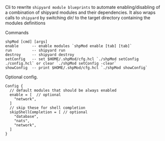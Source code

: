 
Cli to rewrite `shipyard module blueprints` to automate enabling/disabling of a combination of shipyard modules and their dependencies. 
It also wraps calls to `shipyard` by switching dir/ to the target directory containing the modules definitions

Commands 
```shell
shpMod [cmd] [args]                                                                                                                                                                                                                                            
enable      -- enable modules `shpMod enable [tab] [tab]`
run         -- shipyard run
destroy     -- shipyard destroy
setConfig   -- set $HOME/.shpMod/cfg.hcl `./shpMod setConfig ./config.hcl` or clear `./shpMod setConfig -clear` 
showConfig  -- print $HOME/.shpMod/cfg.hcl `./shpMod showConfig`
```

Optional config.
```hcl
Config {
  // default modules that should be always enabled
  enable = [  // optional
    "network",
  ]
  // skip these for shell completion
  skipShellCompletion = [ // optional
    "database",
    "nats",
    "network",
  ]
}
```